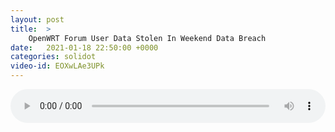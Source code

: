 ```yaml
---
layout: post
title:  >
    OpenWRT Forum User Data Stolen In Weekend Data Breach
date:   2021-01-18 22:50:00 +0000
categories: solidot
video-id: EOXwLAe3UPk
---
```


<audio src="/assets/ea45077ba34306ca82a1fb72464c60b4.mp3" style="width: 100%;" controls></audio>

